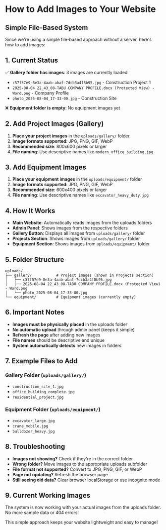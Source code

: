 # How to Add Images to Your Website

## Simple File-Based System

Since we're using a simple file-based approach without a server, here's how to add images:

## 1. Current Status

✅ **Gallery folder has images**: 3 images are currently loaded
- `c57f57e9-8e3a-4aab-abaf-7dcb3a4f8b95.jpg` - Construction Project 1
- `2025-08-04 22_43_08-TABU COMPANY PROFILE.docx (Protected View) - Word.png` - Company Profile  
- `photo_2025-08-04_17-33-00.jpg` - Construction Site

❌ **Equipment folder is empty**: No equipment images yet

## 2. Add Project Images (Gallery)

1. **Place your project images** in the `uploads/gallery/` folder
2. **Image formats supported**: JPG, PNG, GIF, WebP
3. **Recommended size**: 800x600 pixels or larger
4. **File naming**: Use descriptive names like `modern_office_building.jpg`

## 3. Add Equipment Images

1. **Place your equipment images** in the `uploads/equipment/` folder
2. **Image formats supported**: JPG, PNG, GIF, WebP
3. **Recommended size**: 600x400 pixels or larger
4. **File naming**: Use descriptive names like `excavator_heavy_duty.jpg`

## 4. How It Works

- **Main Website**: Automatically reads images from the uploads folders
- **Admin Panel**: Shows images from the respective folders
- **Gallery Button**: Displays all images from `uploads/gallery/` folder
- **Projects Section**: Shows images from `uploads/gallery/` folder
- **Equipment Section**: Shows images from `uploads/equipment/` folder

## 5. Folder Structure

```
uploads/
├── gallery/           # Project images (shown in Projects section)
│   ├── c57f57e9-8e3a-4aab-abaf-7dcb3a4f8b95.jpg
│   ├── 2025-08-04 22_43_08-TABU COMPANY PROFILE.docx (Protected View) - Word.png
│   └── photo_2025-08-04_17-33-00.jpg
└── equipment/         # Equipment images (currently empty)
```

## 6. Important Notes

- **Images must be physically placed** in the uploads folder
- **No automatic upload** through admin panel (keeps it simple)
- **Refresh the page** after adding new images
- **File names** should be descriptive and unique
- **System automatically detects** new images in folders

## 7. Example Files to Add

### Gallery Folder (`uploads/gallery/`)
- `construction_site_1.jpg`
- `office_building_complete.jpg`
- `residential_project.jpg`

### Equipment Folder (`uploads/equipment/`)
- `excavator_large.jpg`
- `crane_mobile.jpg`
- `bulldozer_heavy.jpg`

## 8. Troubleshooting

- **Images not showing?** Check if they're in the correct folder
- **Wrong folder?** Move images to the appropriate uploads subfolder
- **File format not supported?** Convert to JPG, PNG, GIF, or WebP
- **Page not updating?** Refresh the browser page
- **Still seeing old data?** Clear browser localStorage or use incognito mode

## 9. Current Working Images

The system is now working with your actual images from the uploads folder. No more sample data or 404 errors!

This simple approach keeps your website lightweight and easy to manage! 